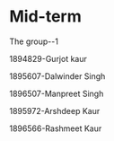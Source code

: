# Mid-term
The group--1

1894829-Gurjot kaur

1895607-Dalwinder Singh

1896507-Manpreet Singh  

1895972-Arshdeep Kaur

1896566-Rashmeet Kaur

